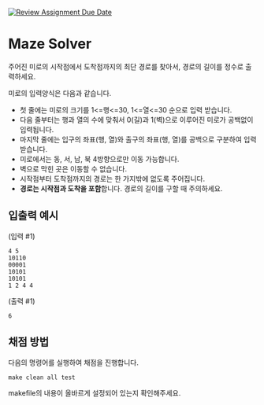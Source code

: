[![Review Assignment Due Date](https://classroom.github.com/assets/deadline-readme-button-24ddc0f5d75046c5622901739e7c5dd533143b0c8e959d652212380cedb1ea36.svg)](https://classroom.github.com/a/zb9dOxGY)
# Maze Solver

주어진 미로의 시작점에서 도착점까지의 최단 경로를 찾아서, 경로의 길이를 정수로 출력하세요.

미로의 입력양식은 다음과 같습니다.

- 첫 줄에는 미로의 크기를 1<=행<=30, 1<=열<=30 순으로 입력 받습니다.
- 다음 줄부터는 행과 열의 수에 맞춰서 0(길)과 1(벽)으로 이루어진 미로가 공백없이 입력됩니다.
- 마지막 줄에는 입구의 좌표(행, 열)와 출구의 좌표(행, 열)를 공백으로 구분하여 입력 받습니다.
- 미로에서는 동, 서, 남, 북 4방향으로만 이동 가능합니다.
- 벽으로 막힌 곳은 이동할 수 없습니다.
- 시작점부터 도착점까지의 경로는 한 가지밖에 없도록 주어집니다.
- **경로는 시작점과 도착을 포함**합니다. 경로의 길이를 구할 때 주의하세요.

 ## 입출력 예시
(입력 #1)
```
4 5
10110
00001
10101
10101
1 2 4 4
```
(출력 #1)
```
6
```


## 채점 방법

다음의 명령어를 실행하여 채점을 진행합니다.

```Makefile
make clean all test
```

makefile의 내용이 올바르게 설정되어 있는지 확인해주세요.

